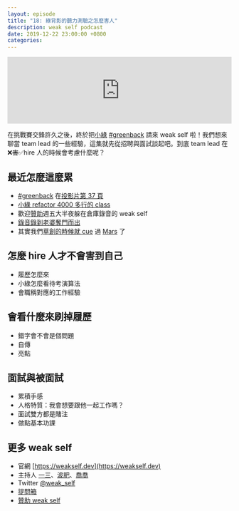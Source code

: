```yaml
---
layout: episode
title: "18: 綠背影的聽力測驗之怎麼害人"
description: weak self podcast
date: 2019-12-22 23:00:00 +0800
categories: 
---
```

<iframe src="https://www.listennotes.com/embedded/e/54631bae28d04ab793c0324c885fdd5a/" width="100%" style="width: 1px; min-width: 100%;" frameborder="0" scrolling="no"></iframe>

在挑戰賽交鋒許久之後，終於把[小綠](https://twitter.com/handkid) [#greenback](https://twitter.com/hashtag/greenback) 請來 weak self 啦！我們想來聊當 team lead 的一些經驗，這集就先從招聘與面試談起吧。到底 team lead 在❌~~害~~✅hire 人的時候會考慮什麼呢？

## 最近怎麼這麼累

* [#greenback](https://twitter.com/hashtag/greenback) 在[投影片第 37 頁](https://www.slideshare.net/NgHuiQin1/mvc-mvvm-mvvmc-sharing-iplayground-2019)
* [小綠 refactor 4000 多行的 class](https://twitter.com/handkid/status/1206775456579481600?s=20)
* 歡迎[贊助](https://weakself.dev/#贊助)週五大半夜躲在倉庫錄音的 weak self
* [錄音錄到老婆奪門而出](https://twitter.com/PofatTseng/status/1207322200795009025?s=20)
* 其實我們[草創的時候就 cue](https://twitter.com/marslin_dev/status/1147176742991175680?s=20) 過 [Mars](https://twitter.com/marslin_dev/status/1175780144595656704) 了

## 怎麼 hire 人才不會害到自己

* 履歷怎麼來
* 小綠怎麼看待考演算法
* 會職稱對應的工作經驗

## 會看什麼來刷掉履歷

* 錯字會不會是個問題
* 自傳
* 亮點

## 面試與被面試

* 累積手感
* 人格特質：我會想要跟他一起工作嗎？
* 面試雙方都是賭注
* 做點基本功課

## 更多 weak self

* 官網 [https://weakself.dev](https://weakself.dev)
* 主持人 [一三](https://twitter.com/ethanhuang13)、[波肥](https://twitter.com/PofatTseng)、[喬喬](https://twitter.com/joe_trash_talk)
* Twitter [@weak_self](https://twitter.com/weak_self)
* [提問箱](https://peing.net/zh-TW/weak_self)
* [贊助 weak self](https://weakself.dev/#donation)